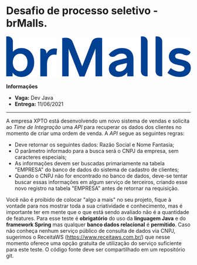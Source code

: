 # Desafio de processo seletivo - brMalls.

<p align="center" width="100%">
    <img src="./images/logo_brmalls.png"> 
</p>

**Informações** </br>
 * **Vaga:** Dev Java
 * **Entrega:** 11/06/2021

---

A empresa XPTO está desenvolvendo um novo sistema de vendas e solicita ao *Time de Integração* uma *API* para recuperar os dados dos clientes no momento de criar uma ordem de venda. A *API* segue as seguintes regras:

 - Deve retornar os seguintes dados: Razão Social e Nome Fantasia;
 - O parâmetro informado para a busca será o CNPJ da empresa, sem caracteres especiais;
 - As informações devem ser buscadas primariamente na tabela "EMPRESA" do banco de dados do sistema de cadastro de clientes;
 - Quando o CNPJ não for encontrado no banco de dados, deve-se tentar buscar essas informações em algum serviço de terceiros, criando esse novo registro na tabela "EMPRESA" antes de retornar na requisição.
 
Você não é proibido de colocar "algo a mais" no seu projeto, fique à vontade para nos mostrar toda a sua criatividade e conhecimento, mas é importante ter em mente que o que está sendo avaliado não é a quantidade de features. Para esse teste é **obrigatório** do uso da **linguagem Java** e do **framework Spring** mas qualquer **banco dados relacional** é **permitido**. Caso não conheça nenhum serviço público de consulta de dados via CNPJ, sugerimos o ReceitaWS (https://www.receitaws.com.br/) que nesse momento oferece uma opção gratuita de utilização do serviço suficiente para este teste. O código fonte deve ser compartilhado em um repositório git.
